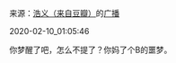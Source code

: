 来源：[浩义（来自豆瓣）](https://www.douban.com/people/hauuyee/)的[广播](https://www.douban.com/people/hauuyee/status/2801269439/)


2020-02-10_01:05:46


你梦醒了吧，怎么不提了？你妈了个B的噩梦。
